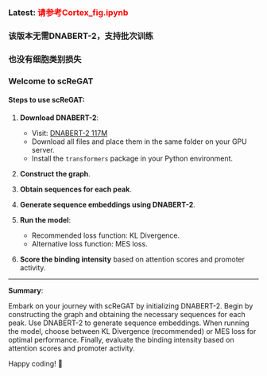 ### Latest: <span style="color:red">请参考Cortex_fig.ipynb</span>
### 该版本无需DNABERT-2，支持批次训练
### 也没有细胞类别损失

### Welcome to scReGAT

#### Steps to use scReGAT:

1. **Download DNABERT-2**:
   - Visit: [DNABERT-2 117M](https://huggingface.co/zhihan1996/DNABERT-2-117M/tree/main)
   - Download all files and place them in the same folder on your GPU server.
   - Install the `transformers` package in your Python environment.

2. **Construct the graph**.

3. **Obtain sequences for each peak**.

4. **Generate sequence embeddings using DNABERT-2**.

5. **Run the model**:
   - Recommended loss function: KL Divergence.
   - Alternative loss function: MES loss.

6. **Score the binding intensity** based on attention scores and promoter activity.

---

**Summary**:

Embark on your journey with scReGAT by initializing DNABERT-2. Begin by constructing the graph and obtaining the necessary sequences for each peak. Use DNABERT-2 to generate sequence embeddings. When running the model, choose between KL Divergence (recommended) or MES loss for optimal performance. Finally, evaluate the binding intensity based on attention scores and promoter activity.

Happy coding! 🚀
